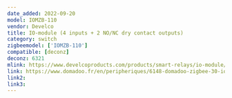 ```yaml
---
date_added: 2022-09-20
model: IOMZB-110
vendor: Develco
title: IO-module (4 inputs + 2 NO/NC dry contact outputs)
category: switch
zigbeemodel: ['IOMZB-110']
compatible: [deconz]
deconz: 6321
mlink: https://www.develcoproducts.com/products/smart-relays/io-module/
link: https://www.domadoo.fr/en/peripheriques/6148-domadoo-zigbee-30-io-module-4-dry-contact-inputs-2-nonc-outputs-onoff-or-pulse.html
link2: 
link3: 
---
```

